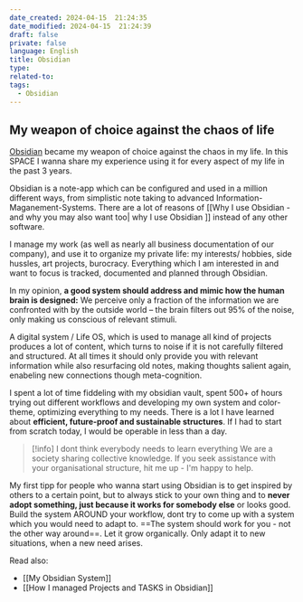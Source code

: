 ```yaml
---
date_created: 2024-04-15  21:24:35
date_modified: 2024-04-15  21:24:39
draft: false
private: false
language: English
title: Obsidian
type: 
related-to: 
tags:
  - Obsidian
---
```



## My weapon of choice against the chaos of life


[Obsidian](https://obsidian.md/) became my weapon of choice against the chaos in my life.
In this SPACE I wanna share my experience using it for every aspect of my life in the past 3 years.

Obsidian is a note-app which can be configured and used in a million different ways, from simplistic note taking to advanced  Information-Maganement-Systems. There are a lot of reasons of [[Why I use Obsidian - and why you may also want too| why I use Obsidian ]] instead of any other software.

I manage my work (as well as nearly all business documentation of our company), and use it to organize my private life: my interests/ hobbies, side hussles, art projects, burocracy. 
Everything which I am interested in and want to focus is tracked, documented and planned through Obsidian.

In my opinion, **a good system should address and mimic how the human brain is designed:**
We perceive only a fraction of the information we are confronted with by the outside world – the brain filters out 95% of the noise, only making us conscious of relevant stimuli.

A digital system / Life OS, which is used to manage all kind of projects produces a lot of content, which turns to noise if it is not carefully filtered and structured.
At all times it should only provide you with relevant information while also resurfacing old notes, making thoughts salient again, enabeling new connections though meta-cognition.

I spent a lot of time fiddeling with my obsidian vault, spent 500+ of hours trying out different workflows and developing my own system and color-theme, optimizing everything to my needs.
There is a lot I have learned about **efficient, future-proof and sustainable structures**. If I had to start from scratch today, I would be operable in less than a day. 

> [!info]  I dont think everybody needs to learn everything 
> We are a society sharing collective knowledge. If you seek assistance with your organisational structure, hit me up - I'm happy to help.
> 


My first tipp for people who wanna start using Obsidian is to get inspired by others to a certain point, but to always stick to your own thing and to **never adopt something, just because it works for somebody else** or looks good. Build the system AROUND your workflow, dont try to come up with a system which you would need to adapt to. ==The system should work for you - not the other way around==. Let it grow organically. Only adapt it to new situations, when a new need arises.

Read also:


- [[My Obsidian System]]
- [[How I managed Projects and TASKS in Obsidian]]